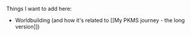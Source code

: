 Things I want to add here:
* Worldbuilding (and how it's related to [[My PKMS journey - the long version]])
